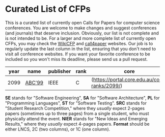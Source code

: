# Curated List of CFPs

This is a curated list of currently open Calls for Papers for computer
science conferences. You are welcome to make changes and suggest conferences
(and journals) that deserve inclusion. Obviously, our list is not complete
and is not intended to be. For a larger and more complete list of
currently open CFPs,
you may check the [WikiCFP](http://www.wikicfp.com/cfp/) and
[call4paper](https://www.call4paper.com/) websites.
Our job is to regularly update the last column in the list, ensuring that
you don't need to visit all conference websites. If you want your favorite
conference to be included so you won't miss its deadline,
please send us a pull request.
<!-- events -->
| year | name | publisher | rank | core | scope | short | full | format | cfp | country |
| --- | --- | --- | --- | --- | --- | --- | --- | --- | --- | --- |
| 2099 | [ABC'99](https://conf.researchr.org/series/abc) | IEEE | C | (https://portal.core.edu.au/conf-ranks/2099/) | SE | 2 | 10 | 1C | 2099-12-31 | Antarctica |

<!-- events -->
**SE** stands for "Software Engineering",
**SA** for "Software Architecture",
**PL** for "Programming Languages",
**ST** for "Software Testing".
**SRC** stands for "Student Research Competition," where they _usually_ expect
2-pages papers (sometimes up to three pages)
from a single student, who must physically attend the event.
**NIER** stands for "New Ideas and Emerging Results," where
they _usually_ expect 4-pages papers.
**Format** should be either LNCS, 2C (two columns), or 1C (one column).
